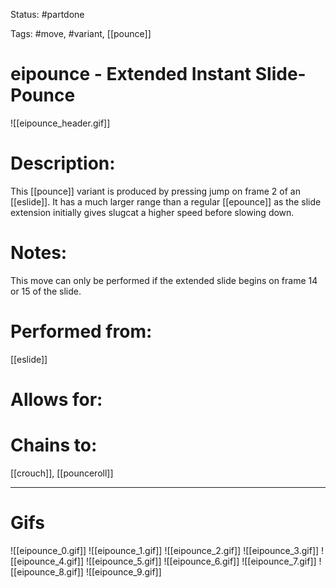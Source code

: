 Status: #partdone

Tags: #move, #variant, [[pounce]]

# eipounce - Extended Instant Slide-Pounce
![[eipounce_header.gif]]
# Description:
This [[pounce]] variant is produced by pressing jump on frame 2 of an [[eslide]]. It has a much larger range than a regular [[epounce]] as the slide extension initially gives slugcat a higher speed before slowing down.

# Notes:
This move can only be performed if the extended slide begins on frame 14 or 15 of the slide.

# Performed from:
[[eslide]]

# Allows for:


# Chains to:
[[crouch]], [[pounceroll]]

___
# Gifs
![[eipounce_0.gif]]
![[eipounce_1.gif]]
![[eipounce_2.gif]]
![[eipounce_3.gif]]
![[eipounce_4.gif]]
![[eipounce_5.gif]]
![[eipounce_6.gif]]
![[eipounce_7.gif]]
![[eipounce_8.gif]]
![[eipounce_9.gif]]